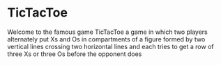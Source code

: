 ﻿# TicTacToe
Welcome to the famous game TicTacToe a game in which two players alternately put Xs and Os in compartments of a figure formed by two vertical lines crossing two horizontal lines and each tries to get a row of three Xs or three Os before the opponent does
